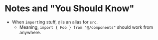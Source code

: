 # Notes and "You Should Know"

- When `import`ing stuff, `@` is an alias for `src`.
  - Meaning, `import { Foo } from "@/components"` should work from anywhere.